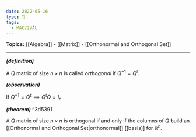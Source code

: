```yaml
---
date: 2022-05-16
type: 🧠
tags:
  - MAC/2/ÁL
---
```


**Topics:** [[Algebra]] - [[Matrix]] - [[Orthonormal and Orthogonal Set]]

---

_**(definition)**_

A $Q$ matrix of size $n \times n$ is called _orthogonal_ if $Q^{-1} = Q^t$.

_**(observation)**_

If $Q^{-1} = Q^t \implies Q^t Q = I_n$

_**(theorem)**_ ^3d5391

A $Q$ matrix of size $n \times n$ is orthogonal if and only if the columns of $Q$ build an [[Orthonormal and Orthogonal Set|orthonormal]] [[basis]] for $\mathbb{R}^n$.
